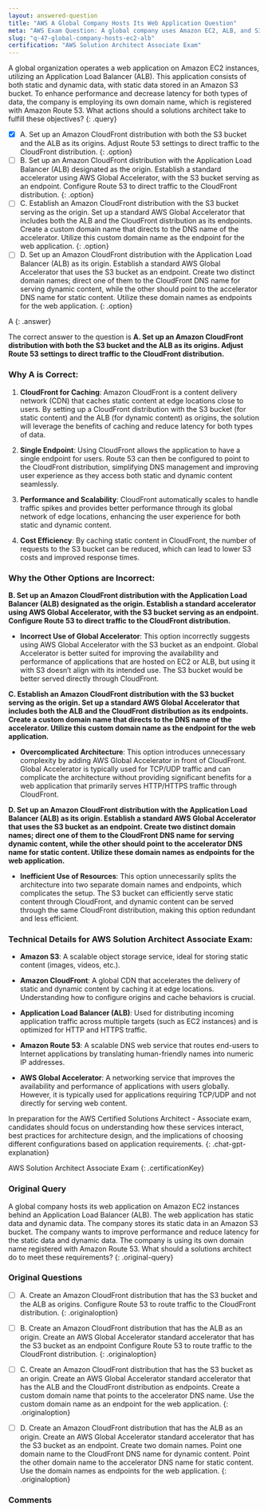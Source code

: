 ```yaml
---
layout: answered-question
title: "AWS A Global Company Hosts Its Web Application Question"
meta: "AWS Exam Question: A global company uses Amazon EC2, ALB, and S3 to host its app. To enhance performance, what solutions are recommended? Answer: CloudFront."
slug: "q-47-global-company-hosts-ec2-alb"
certification: "AWS Solution Architect Associate Exam"
---
```



 A global organization operates a web application on Amazon EC2 instances, utilizing an Application Load Balancer (ALB). This application consists of both static and dynamic data, with static data stored in an Amazon S3 bucket. To enhance performance and decrease latency for both types of data, the company is employing its own domain name, which is registered with Amazon Route 53. What actions should a solutions architect take to fulfill these objectives?
{: .query}

- [x] A. Set up an Amazon CloudFront distribution with both the S3 bucket and the ALB as its origins. Adjust Route 53 settings to direct traffic to the CloudFront distribution.
{: .option}
- [ ] B. Set up an Amazon CloudFront distribution with the Application Load Balancer (ALB) designated as the origin. Establish a standard accelerator using AWS Global Accelerator, with the S3 bucket serving as an endpoint. Configure Route 53 to direct traffic to the CloudFront distribution.
{: .option}
- [ ] C. Establish an Amazon CloudFront distribution with the S3 bucket serving as the origin. Set up a standard AWS Global Accelerator that includes both the ALB and the CloudFront distribution as its endpoints. Create a custom domain name that directs to the DNS name of the accelerator. Utilize this custom domain name as the endpoint for the web application.
{: .option}
- [ ] D. Set up an Amazon CloudFront distribution with the Application Load Balancer (ALB) as its origin. Establish a standard AWS Global Accelerator that uses the S3 bucket as an endpoint. Create two distinct domain names; direct one of them to the CloudFront DNS name for serving dynamic content, while the other should point to the accelerator DNS name for static content. Utilize these domain names as endpoints for the web application.
{: .option}

A
{: .answer}

The correct answer to the question is **A. Set up an Amazon CloudFront distribution with both the S3 bucket and the ALB as its origins. Adjust Route 53 settings to direct traffic to the CloudFront distribution.**

### Why A is Correct:

1. **CloudFront for Caching**: Amazon CloudFront is a content delivery network (CDN) that caches static content at edge locations close to users. By setting up a CloudFront distribution with the S3 bucket (for static content) and the ALB (for dynamic content) as origins, the solution will leverage the benefits of caching and reduce latency for both types of data.

2. **Single Endpoint**: Using CloudFront allows the application to have a single endpoint for users. Route 53 can then be configured to point to the CloudFront distribution, simplifying DNS management and improving user experience as they access both static and dynamic content seamlessly.

3. **Performance and Scalability**: CloudFront automatically scales to handle traffic spikes and provides better performance through its global network of edge locations, enhancing the user experience for both static and dynamic content.

4. **Cost Efficiency**: By caching static content in CloudFront, the number of requests to the S3 bucket can be reduced, which can lead to lower S3 costs and improved response times.

### Why the Other Options are Incorrect:

**B. Set up an Amazon CloudFront distribution with the Application Load Balancer (ALB) designated as the origin. Establish a standard accelerator using AWS Global Accelerator, with the S3 bucket serving as an endpoint. Configure Route 53 to direct traffic to the CloudFront distribution.**
- **Incorrect Use of Global Accelerator**: This option incorrectly suggests using AWS Global Accelerator with the S3 bucket as an endpoint. Global Accelerator is better suited for improving the availability and performance of applications that are hosted on EC2 or ALB, but using it with S3 doesn’t align with its intended use. The S3 bucket would be better served directly through CloudFront.

**C. Establish an Amazon CloudFront distribution with the S3 bucket serving as the origin. Set up a standard AWS Global Accelerator that includes both the ALB and the CloudFront distribution as its endpoints. Create a custom domain name that directs to the DNS name of the accelerator. Utilize this custom domain name as the endpoint for the web application.**
- **Overcomplicated Architecture**: This option introduces unnecessary complexity by adding AWS Global Accelerator in front of CloudFront. Global Accelerator is typically used for TCP/UDP traffic and can complicate the architecture without providing significant benefits for a web application that primarily serves HTTP/HTTPS traffic through CloudFront.

**D. Set up an Amazon CloudFront distribution with the Application Load Balancer (ALB) as its origin. Establish a standard AWS Global Accelerator that uses the S3 bucket as an endpoint. Create two distinct domain names; direct one of them to the CloudFront DNS name for serving dynamic content, while the other should point to the accelerator DNS name for static content. Utilize these domain names as endpoints for the web application.**
- **Inefficient Use of Resources**: This option unnecessarily splits the architecture into two separate domain names and endpoints, which complicates the setup. The S3 bucket can efficiently serve static content through CloudFront, and dynamic content can be served through the same CloudFront distribution, making this option redundant and less efficient.

### Technical Details for AWS Solution Architect Associate Exam:

- **Amazon S3**: A scalable object storage service, ideal for storing static content (images, videos, etc.).
  
- **Amazon CloudFront**: A global CDN that accelerates the delivery of static and dynamic content by caching it at edge locations. Understanding how to configure origins and cache behaviors is crucial.

- **Application Load Balancer (ALB)**: Used for distributing incoming application traffic across multiple targets (such as EC2 instances) and is optimized for HTTP and HTTPS traffic.

- **Amazon Route 53**: A scalable DNS web service that routes end-users to Internet applications by translating human-friendly names into numeric IP addresses.

- **AWS Global Accelerator**: A networking service that improves the availability and performance of applications with users globally. However, it is typically used for applications requiring TCP/UDP and not directly for serving web content.

In preparation for the AWS Certified Solutions Architect - Associate exam, candidates should focus on understanding how these services interact, best practices for architecture design, and the implications of choosing different configurations based on application requirements.
{: .chat-gpt-explanation}

AWS Solution Architect Associate Exam
{: .certificationKey}

### Original Query

A global company hosts its web application on Amazon EC2 instances behind an Application Load Balancer (ALB). The web application has static data and dynamic data. The company stores its static data in an Amazon S3 bucket. The company wants to improve performance and reduce latency for the static data and dynamic data. The company is using its own domain name registered with Amazon Route 53.
What should a solutions architect do to meet these requirements?
{: .original-query}

### Original Questions

- [ ] A. Create an Amazon CloudFront distribution that has the S3 bucket and the ALB as origins. Configure Route 53 to route traffic to the CloudFront distribution.
{: .originaloption}
- [ ] B. Create an Amazon CloudFront distribution that has the ALB as an origin. Create an AWS Global Accelerator standard accelerator that has the S3 bucket as an endpoint Configure Route 53 to route traffic to the CloudFront distribution.
{: .originaloption}
- [ ] C. Create an Amazon CloudFront distribution that has the S3 bucket as an origin. Create an AWS Global Accelerator standard accelerator that has the ALB and the CloudFront distribution as endpoints. Create a custom domain name that points to the accelerator DNS name. Use the custom domain name as an endpoint for the web application.
{: .originaloption}
- [ ] D. Create an Amazon CloudFront distribution that has the ALB as an origin. Create an AWS Global Accelerator standard accelerator that has the S3 bucket as an endpoint. Create two domain names. Point one domain name to the CloudFront DNS name for dynamic content. Point the other domain name to the accelerator DNS name for static content. Use the domain names as endpoints for the web application.
{: .originaloption}


### Comments

